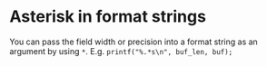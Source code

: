 # Asterisk in format strings

You can pass the field width or precision into a format string as an argument
by using `*`. E.g. `printf("%.*s\n", buf_len, buf);`
